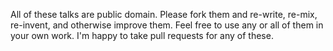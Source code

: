 All of these talks are public domain.  Please fork them and re-write, re-mix, re-invent, and otherwise improve them.  Feel free to use any or all of them in your own work.  I'm happy to take pull requests for any of these.  
